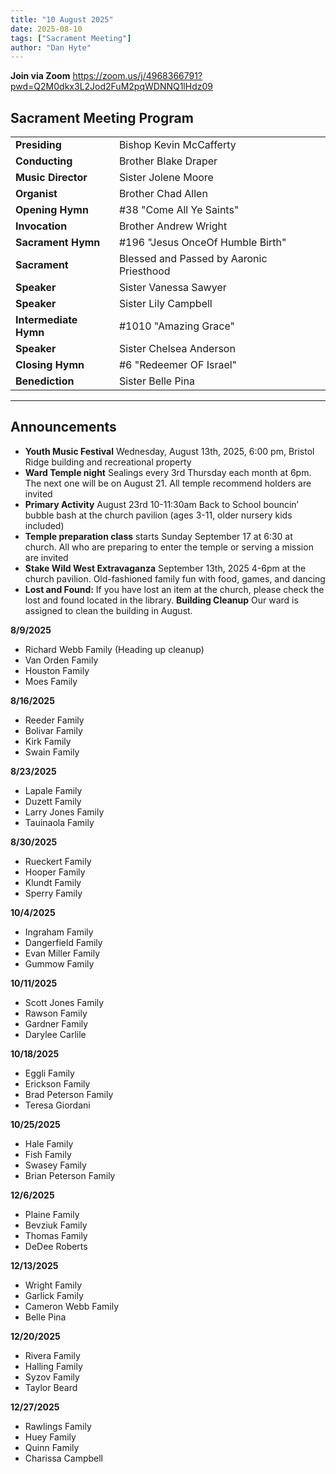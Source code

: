 ```yaml
---
title: "10 August 2025"
date: 2025-08-10
tags: ["Sacrament Meeting"]
author: "Dan Hyte"
---
```


**Join via Zoom**
<https://zoom.us/j/4968366791?pwd=Q2M0dkx3L2Jod2FuM2pqWDNNQ1lHdz09>

## Sacrament Meeting Program

|                                    |                                               |
| -------------------------------    | -----------------------------------           |
| **Presiding**                      | Bishop Kevin McCafferty                         |
| **Conducting**                     | Brother Blake Draper                          |
| **Music Director**                 | Sister Jolene Moore                           |
| **Organist**                       | Brother Chad Allen                            |
| **Opening Hymn**                   | #38 "Come All Ye Saints"                      |
| **Invocation**                     | Brother Andrew Wright                         |
| **Sacrament Hymn**                 | #196 "Jesus OnceOf Humble Birth"            |
| **Sacrament**                      | Blessed and Passed by Aaronic Priesthood      |
| **Speaker**                        | Sister Vanessa Sawyer                         |
| **Speaker**                        | Sister Lily Campbell                          |
| **Intermediate Hymn**              | #1010 "Amazing Grace"                       |
| **Speaker**                        | Sister Chelsea Anderson                       |
| **Closing Hymn**                   | #6 "Redeemer OF Israel"                       |
| **Benediction**                    | Sister Belle Pina                             |

---

## Announcements

- **Youth Music Festival** Wednesday, August 13th, 2025, 6:00 pm, Bristol Ridge building and recreational property
- **Ward Temple night** Sealings every 3rd Thursday each month at 6pm. The next one will be on August 21. All temple recommend holders are invited
- **Primary Activity** August 23rd 10-11:30am Back to School bouncin’ bubble bash at the church pavilion (ages 3-11, older nursery kids included)
- **Temple preparation class** starts Sunday September 17 at 6:30 at church. All who are preparing to enter the temple or serving a mission are invited
- **Stake Wild West Extravaganza** September 13th, 2025 4-6pm at the church pavilion. Old-fashioned family fun with food, games, and dancing
- **Lost and Found:** If you have lost an item at the church, please check the lost and found located in the library.
**Building Cleanup** Our ward is assigned to clean the building in August.

**8/9/2025**

- Richard Webb Family (Heading up cleanup)
- Van Orden Family
- Houston Family
- Moes Family

**8/16/2025**

- Reeder Family
- Bolivar Family
- Kirk Family
- Swain Family

**8/23/2025**

- Lapale Family
- Duzett Family
- Larry Jones Family
- Tauinaola Family

**8/30/2025**

- Rueckert Family
- Hooper Family
- Klundt Family
- Sperry Family

**10/4/2025**

- Ingraham Family
- Dangerfield Family
- Evan Miller Family
- Gummow Family

**10/11/2025**

- Scott Jones Family
- Rawson Family
- Gardner Family
- Darylee Carlile

**10/18/2025**

- Eggli Family
- Erickson Family
- Brad Peterson Family
- Teresa Giordani

**10/25/2025**

- Hale Family
- Fish Family
- Swasey Family
- Brian Peterson Family

**12/6/2025**

- Plaine Family
- Bevziuk Family
- Thomas Family
- DeDee Roberts

**12/13/2025**

- Wright Family
- Garlick Family
- Cameron Webb Family
- Belle Pina

**12/20/2025**

- Rivera Family
- Halling Family
- Syzov Family
- Taylor Beard

**12/27/2025**

- Rawlings Family
- Huey Family
- Quinn Family
- Charissa Campbell